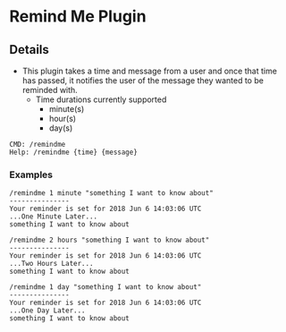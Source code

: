 # Remind Me Plugin

## Details

* This plugin takes a time and message from a user and once that time has passed, it notifies the user of the message they wanted to be reminded with.
  * Time durations currently supported
    * minute(s)
    * hour(s)
    * day(s)

```
CMD: /remindme
Help: /remindme {time} {message}
```

### Examples

```
/remindme 1 minute "something I want to know about"
---------------
Your reminder is set for 2018 Jun 6 14:03:06 UTC
...One Minute Later...
something I want to know about
```

```
/remindme 2 hours "something I want to know about"
---------------
Your reminder is set for 2018 Jun 6 14:03:06 UTC
...Two Hours Later...
something I want to know about
```

```
/remindme 1 day "something I want to know about"
---------------
Your reminder is set for 2018 Jun 6 14:03:06 UTC
...One Day Later...
something I want to know about
```